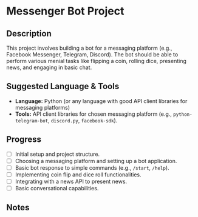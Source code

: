 # Messenger Bot Project

## Description

This project involves building a bot for a messaging platform (e.g., Facebook Messenger, Telegram, Discord). The bot should be able to perform various menial tasks like flipping a coin, rolling dice, presenting news, and engaging in basic chat.

## Suggested Language & Tools

*   **Language:** Python (or any language with good API client libraries for messaging platforms)
*   **Tools:** API client libraries for chosen messaging platform (e.g., `python-telegram-bot`, `discord.py`, `facebook-sdk`).

## Progress

*   [ ] Initial setup and project structure.
*   [ ] Choosing a messaging platform and setting up a bot application.
*   [ ] Basic bot response to simple commands (e.g., `/start`, `/help`).
*   [ ] Implementing coin flip and dice roll functionalities.
*   [ ] Integrating with a news API to present news.
*   [ ] Basic conversational capabilities.

## Notes

